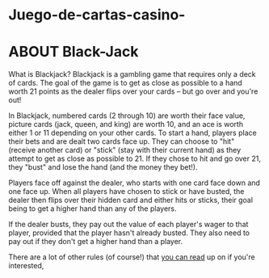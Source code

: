 # Juego-de-cartas-casino-

# ABOUT Black-Jack

What is Blackjack?
Blackjack is a gambling game that requires only a deck of cards. The goal of the game is to get as close as possible to a hand worth 21 points as the dealer flips over your cards – but go over and you're out!

In Blackjack, numbered cards (2 through 10) are worth their face value, picture cards (jack, queen, and king) are worth 10, and an ace is worth either 1 or 11 depending on your other cards. To start a hand, players place their bets and are dealt two cards face up. They can choose to "hit" (receive another card) or "stick" (stay with their current hand) as they attempt to get as close as possible to 21. If they chose to hit and go over 21, they "bust" and lose the hand (and the money they bet!).

Players face off against the dealer, who starts with one card face down and one face up. When all players have chosen to stick or have busted, the dealer then flips over their hidden card and either hits or sticks, their goal being to get a higher hand than any of the players.

If the dealer busts, they pay out the value of each player's wager to that player, provided that the player hasn't already busted. They also need to pay out if they don't get a higher hand than a player.

There are a lot of other rules (of course!) that  [you can read](https://bicyclecards.com/how-to-play/blackjack/) up on if you're interested, 